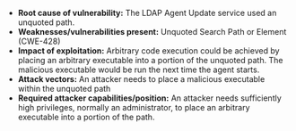 - **Root cause of vulnerability:** The LDAP Agent Update service used an unquoted path.
- **Weaknesses/vulnerabilities present:** Unquoted Search Path or Element (CWE-428)
- **Impact of exploitation:** Arbitrary code execution could be achieved by placing an arbitrary executable into a portion of the unquoted path. The malicious executable would be run the next time the agent starts.
- **Attack vectors:** An attacker needs to place a malicious executable within the unquoted path
- **Required attacker capabilities/position:** An attacker needs sufficiently high privileges, normally an administrator, to place an arbitrary executable into a portion of the path.